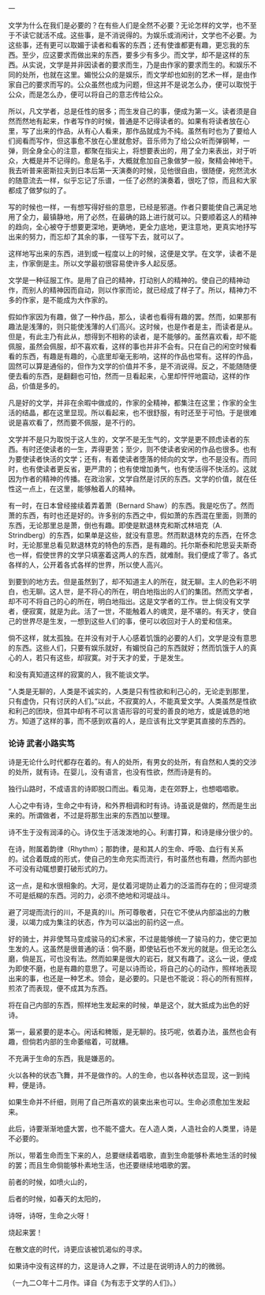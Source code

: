 一  

  

文学为什么在我们是必要的？在有些人们是全然不必要？无论怎样的文学，也不至于不读它就活不成。这些事，是不消说得的。为娱乐或消闲计，文学也不必要。为这些事，还有更可以取媚于读者和看客的东西；还有使谁都更有趣，更忘我的东西。至少，应这要求而做出来的东西，要多少有多少。而文学，却不是这样的东西。从实说，文学是并非因读者的要求而生，乃是由作家的要求而生的。和娱乐不同的处所，也就在这里。媚悦公众的是娱乐，而文学却也如别的艺术一样，是由作家自己的要求而写的。公众虽然也成为问题，但这并不是说怎么办，便可以取悦于公众，而是怎么办，便可以将自己的意志传给公众。

所以，凡文学者，总是任性的居多；而生发自己的事，便成为第一义。读者须是自然而然地有起来，作者写作的时候，普通是不记得读者的。如果有将读者放在心里，写了出来的作品，从有心人看来，那作品就成为不纯。虽然有时也为了要给人们阅看而写作，但这事愈不放在心里就愈好。音乐师为了给公众听而弹钢琴，一弹，则全身全心的注意，都聚在指尖上，将想要表出的，用了全力来表出，对于听众，大概是并不记得的。愈是名手，大概就愈加自己象做梦一般，聚精会神地干。我去听普来密斯拉夫到日本后第一天演奏的时候，见他很自由，很随便，宛然流水的随意流去一样，似乎忘记了乐谱，一任了必然的演奏着，很吃了惊，而且和大家都成了做梦似的了。

写的时候也一样，一有想写得好些的意思，已经是邪道。作者只要能使自己满足地用了全力，最镇静地，用了必然，在最确的路上进行就可以。只要顺着这人的精神的趋向，全心被夺于想要更深地，更确地，更全力底地，更注意地，更真实地抒写出来的努力，而忘却了其余的事，一径写下去，就可以了。

这样地写出来的东西，进到或一程度以上的时候，这便是文学。在文学，读者不是主，作家倒是主。所以文学最初很容易使许多人起反感。

文学是一种征服工作。是用了自己的精神，打动别人的精神的。使自己的精神动作，而别人的精神因而自动，则以作家而论，就已经成了样子了。所以，精神力不多的作家，是不能成为大作家的。

假如作家因为有趣，做了一种作品，那么，读者也看得有趣的罢。然而，如果那有趣法是浅薄的，则只能使浅薄的人们高兴。这时候，也是作者是主，而读者是从。但是，有此主乃有此从，想得到不相称的读者，是不能够的。虽然喜欢看，却不能佩服，虽然会佩服，却不喜欢看，这样的事也并非不会有。只在自己的闲空时候看看的东西，有趣是有趣的，心底里却毫无影响，这样的作品也常有。这样的作品，固然可以算是通俗的，但作为文学的价值并不多，是不消说得。反之，不能随随便便去看的东西，是翻翻也可怕，然而一旦看起来，心里却怦怦地震动，这样的作品，价值是多的。

凡是好的文学，并非在余暇中做成的，作家的全精神，都集注在这里；作家的全生活的结晶，都在这里显现。所以看起来，也不很舒服，有时还至于可怕。于是很难说是喜欢看了，然而要不佩服，是不行的。

文学并不是只为取悦于这人生的，文学不是无生气的，文学是更不顾虑读者的东西。有时还使读者的一生，弄得更苦；至少，则不使读者安闲的作品也很多。也有为要使读者快活的文学；还有，有着使读者堕落的倾向的文学，也不是没有。而同时，也有使读者更反省，更严肃的；也有使增加勇气，也有使活得不快活的。这就因为作者的精神的传播。在政治家，文学自然是讨厌的东西。文学的价值，就在任性这一点上，在这里，能够触着人的精神。

有一时，在日本曾经接续着弄着萧（Bernard Shaw）的东西。我是吃伤了。然而萧的东西，有时也还是好的。许多别的东西之中，假如萧的东西混在里面，则萧的东西，无论那里总是萧，倒也有趣。即使是默退林克和斯忒林培克（A. Strindberg）的东西，如果单是这些，就没有意思。然而默退林克的东西，在怀念时，无论那里总看见默退林克的特色的东西，是有趣的。托尔斯泰和陀思妥夫斯奇也一样，假使世界的文学只填塞着这两人的东西，就难耐。我们便成了零了。各式各样的人，公开着各式各样的世界，所以使人高兴。

到要到的地方去。但是虽然到了，却不知道主人的所在，就无聊。主人的色彩不明白，也无聊。这人世，是不将心的所在，明白地指出的人们的集团。然而文学者，却不可不将自己的心的所在，明白地指出。这是文学者的工作。世上倘没有文学者，便寂寞，就是为此。活了一世，不能触着人的魂灵，是不堪的。有天才，使自己的世界尽是生发，一想到这些人们的事，便可以收回对于人的爱和信来。

倘不这样，就太孤独。在并没有对于人心感着饥饿的必要的人们，文学是没有意思的东西。这些人们，只要有娱乐就好，有媚悦自己的东西就好；然而饥饿于人的真心的人，若只有这些，却寂寞。对于天才的爱，于是发生。

和没有真知道这样的寂寞的人，我不能谈文学。

“人类是无聊的，人类是不诚实的，人类是只有性欲和利己心的，无论走到那里，只有虚伪，只有讨厌的人们。”以此，不寂寞的人，不能真爱文学。人类虽然是性欲和利己的团块，但其中却有不可以言语形容的可爱的善良的地方，或是诚恳的地方。知道了这样的事，而不感到欢喜的人，是应该有比文学更其直接的东西的。

   

  

  

### 论诗 武者小路实笃　　

  

诗是无论什么时代都存在着的。有人的处所，有男女的处所，有自然和人类的交涉的处所，就有诗。在婴儿，没有语言，也没有性欲，然而诗是有的。

独行山路时，不成语言的诗即脱口而出。看见海，走在郊野上，也想唱唱歌。

人心之中有诗，生命之中有诗，和外界相调和时有诗。诗虽说是做的，然而是生出来的。所谓做者，不过是将那生出来的东西加以整理。

诗不生于没有润泽的心。诗仅生于活泼泼地的心。利害打算，和诗是缘分很少的。

在诗，附属着韵律（Rhythm）；那韵律，是和其人的生命、呼吸、血行有关系的。试合着既成的形式，使自己的生命充实而流行，有时虽然也有趣，然而内部也不可没有动辄想要打破形式的力。

这一点，是和水很相象的。大河，是仗着河堤防止着力的泛滥而存在的；但河堤须不可是纸糊的东西。河的力，必须不绝地和河堤战斗。

避了河堤而流行的川，不是真的川。所可尊敬者，只在它不使从内部溢出的力散漫，以竭力成为集注的状态，作为可以溢出的前约这一点。

好的骑士，并非使驽马变成骏马的幻术家，不过是能够统一了骏马的力，使它更加生发的人。这虽然是很普通的话：倘不磨，即使钻石也不发光的就是。但无论怎么磨，倘是瓦，可也没有法。然而如果是很大的岩石，就又有趣了。这么一说，便成为即使不磨，也是有趣的意思了。可是以诗而论，将自己的心的动作，照样地表现出来的事，也还是一种艺术。领会，是必要的。只是也不能说：将心的所有照样，煎浓了而表现，便不成其为东西。

将在自己内部的东西，照样地生发起来的时候，单是这个，就大抵成为出色的好诗。

第一，最紧要的是本心。闲话和稗贩，是无聊的。技巧呢，依着办法，虽然也会有趣，但倘若内部的生命萎缩着，可就糟。

不充满于生命的东西，我是嫌恶的。

火以各种的状态飞舞，并不是做作的。人的生命，也以各种状态显现，这一到纯粹，便是诗。

如果生命并不纤细，则用了自己所喜欢的装束出来也可以。生命必须愈加生发起来。

此后，诗要渐渐地盛大罢，也不能不盛大。在人造人类，人造社会的人类里，诗是不必要的。

所以，带着生命而生下来的人，总要继续着唱歌，直到生命能够朴素地生活的时候的罢；而且生命倘能够朴素地生活，也还要继续地唱歌的罢。

前者的时候，如喷火山的，

后者的时候，如春天的太阳的，

诗呀，诗呀，生命之火呀！

烧起来罢！

在散文底的时代，诗更应该被饥渴似的寻求。

如果诗中没有这样的力，这是诗人之罪，不过是在说明诗人的力的微弱。

  

（一九二○年十二月作。译自《为有志于文学的人们》。）